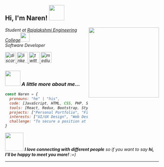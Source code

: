 <h2> Hi, I'm Naren! <img src="https://media.giphy.com/media/mGcNjsfWAjY5AEZNw6/giphy.gif" width="50"></h2>
<img align='right' src="https://cdn.pixabay.com/animation/2024/06/04/13/22/13-22-13-877_512.gif" width="230">
<p><em>Student at <a href="https://www.rajalakshmi.org/">Rajalakshmi Engineering College</a><img src="https://media.giphy.com/media/fYSnHlufseco8Fh93Z/giphy.gif" width="30"></br>Software Developer
<div align="left">
  <a href="https://discordapp.com/users/1005150755612794921" target="_blank">
    <img src="https://img.shields.io/static/v1?message=Discord&logo=discord&label=&color=7289DA&logoColor=white&labelColor=&style=for-the-badge" height="35" alt="discord logo"  />
  </a>
  <a href="https://www.linkedin.com/in/naren-m-b-7b2933248/" target="_blank">
    <img src="https://img.shields.io/static/v1?message=LinkedIn&logo=linkedin&label=&color=0077B5&logoColor=white&labelColor=&style=for-the-badge" height="35" alt="linkedin logo"  />
  </a>
  <a href="https://x.com/nayakan001?t=Xb3Zff6Uv2l_SyZdmZs-mQ&s=09" target="_blank">
    <img src="https://img.shields.io/static/v1?message=Twitter&logo=twitter&label=&color=1DA1F2&logoColor=white&labelColor=&style=for-the-badge" height="35" alt="twitter logo"  />
  </a>
  <a href="https://medium.com/@211701036" target="_blank">
    <img src="https://img.shields.io/static/v1?message=Medium&logo=medium&label=&color=12100E&logoColor=white&labelColor=&style=for-the-badge" height="35" alt="medium logo"  />
  </a>
</div>



### <img src="https://media.giphy.com/media/VgCDAzcKvsR6OM0uWg/giphy.gif" width="50"> A little more about me...

```javascript
const Naren = {
  pronouns: "he" | "his",
  code: [JavaScript, HTML, CSS, PHP, SQL, Python, Java],
  tools: [React, Redux, Bootstrap, Styled-Components],
  projects: ["Personal Portfolio", "Financial Website", "Hand Cricket Game"],
  interests: ["UI/UX Design", "Web Design", "Business Analyst", "Digital Marketing"],
  challenge: "To secure a position at a reputable company"
}
```



<img src="https://media.giphy.com/media/LnQjpWaON8nhr21vNW/giphy.gif" width="60"> <em><b>I love connecting with different people</b> so if you want to say <b>hi, I'll be happy to meet you more!</b> :=)</em>

---
